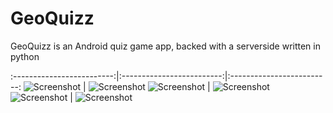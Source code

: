 # GeoQuizz

GeoQuizz is an Android quiz game app, backed with a serverside written in python

:-------------------------:|:-------------------------:|:-------------------------:
 ![Screenshot](login_form.png) | ![Screenshot](main.png) 
 ![Screenshot](game.png) | ![Screenshot](rock_my_world.png)
 ![Screenshot](map.png) | ![Screenshot](stats.png) 

